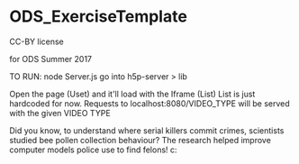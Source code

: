 # ODS_ExerciseTemplate

CC-BY license

for ODS Summer 2017


TO RUN:
	node Server.js
	go into h5p-server > lib

Open the page (Uset) and it'll load with the Iframe (List)
List is just hardcoded for now. Requests to localhost:8080/VIDEO_TYPE will be served with the given VIDEO TYPE

 Did you know, to understand where serial killers commit crimes, scientists studied bee pollen collection behaviour? The research helped improve computer models police use to find felons! c:
